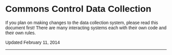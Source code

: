 <style type="text/css"> *{font-family:arial,helvetica,sans-serif;}</style>

Commons Control Data Collection
===============================

If you plan on making changes to the data collection system, please read this document first! There are many interacting systems each with their own code and their own rules.

Updated February 11, 2014

---

<!--BREAK-->
<!--Table of contents will go here-->
<!--BREAK-->